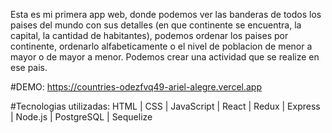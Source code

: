 

Esta es mi primera app web, donde podemos ver las banderas de todos los paises del mundo con sus detalles (en que continente se encuentra, la capital, la cantidad de habitantes), podemos ordenar los paises por continente, ordenarlo alfabeticamente o el nivel de poblacion de menor a mayor o de mayor a menor. Podemos crear una actividad que se realize en ese pais.

#DEMO: https://countries-odezfvq49-ariel-alegre.vercel.app

#Tecnologias utilizadas: HTML | CSS | JavaScript | React | Redux | Express | Node.js | PostgreSQL | Sequelize 
